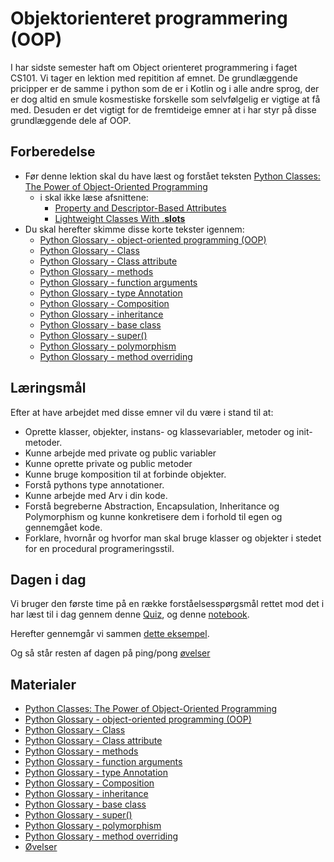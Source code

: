 # Objektorienteret programmering (OOP)
I har sidste semester haft om Object orienteret programmering i faget CS101. Vi tager en lektion med repitition af emnet. De grundlæggende pricipper er de samme i python som de er i Kotlin og i alle andre sprog, der er dog altid en smule kosmestiske forskelle som selvfølgelig er vigtige at få med. Desuden er det vigtigt for de fremtideige emner at i har styr på disse grundlæggende dele af OOP.    

## Forberedelse
<!--
* Før denne lektion skal du have læst og forstået teksten [Object-Oriented Programming (OOP) in Python 3](https://realpython.com/python3-object-oriented-programming/).
-->
* Før denne lektion skal du have læst og forstået teksten [Python Classes: The Power of Object-Oriented Programming](https://realpython.com/python-classes)
    * i skal ikke læse afsnittene:
        * [Property and Descriptor-Based Attributes](https://realpython.com/python-classes/#property-and-descriptor-based-attributes)
        * [Lightweight Classes With .__slots__](https://realpython.com/python-classes/#lightweight-classes-with-__slots__)
* Du skal herefter skimme disse korte tekster igennem:
    - [Python Glossary - object-oriented programming (OOP)](https://realpython.com/ref/glossary/oop/)
    - [Python Glossary - Class](https://realpython.com/ref/glossary/class/)
    - [Python Glossary - Class attribute](https://realpython.com/ref/glossary/attribute/)
    - [Python Glossary - methods](https://realpython.com/ref/glossary/method/)
    - [Python Glossary - function arguments](https://realpython.com/ref/glossary/argument/)
    - [Python Glossary - type Annotation](https://realpython.com/ref/glossary/annotation/)
    - [Python Glossary - Composition](https://realpython.com/ref/glossary/composition/)
    - [Python Glossary - inheritance](https://realpython.com/ref/glossary/inheritance/)
    - [Python Glossary - base class](https://realpython.com/ref/glossary/base-class/)
    - [Python Glossary - super()](https://realpython.com/ref/builtin-functions/super/)
    - [Python Glossary - polymorphism](https://realpython.com/ref/glossary/polymorphism/)
    - [Python Glossary - method overriding](https://realpython.com/ref/glossary/method-overriding/)

## Læringsmål

Efter at have arbejdet med disse emner vil du være i stand til at:

- Oprette klasser, objekter, instans- og klassevariabler, metoder og init-metoder.
- Kunne arbejde med private og public variabler
- Kunne oprette private og public metoder
- Kunne bruge komposition til at forbinde objekter.
- Forstå pythons type annotationer.
- Kunne arbejde med Arv i din kode.
- Forstå begreberne Abstraction, Encapsulation, Inheritance og Polymorphism og kunne konkretisere dem i forhold til egen og gennemgået kode.
- Forklare, hvornår og hvorfor man skal bruge klasser og objekter i stedet for en procedural programeringsstil.

## Dagen i dag

Vi bruger den første time på en række forståelsesspørgsmål rettet mod det i har læst til i dag gennem denne [Quiz](https://realpython.com/quizzes/python-classes-oop/), og denne [notebook](notebook_quiz.ipynb).   

Herefter gennemgår vi sammen [dette eksempel](oop_basic_start.ipynb).    

Og så står resten af dagen på ping/pong [øvelser](exercises.md)

## Materialer
<!--
- [Object-Oriented Programming (OOP) in Python 3](https://realpython.com/python3-object-oriented-programming/)
-->
- [Python Classes: The Power of Object-Oriented Programming](https://realpython.com/python-classes)
- [Python Glossary - object-oriented programming (OOP)](https://realpython.com/ref/glossary/oop/)
- [Python Glossary - Class](https://realpython.com/ref/glossary/class/)
- [Python Glossary - Class attribute](https://realpython.com/ref/glossary/attribute/)
- [Python Glossary - methods](https://realpython.com/ref/glossary/method/)
- [Python Glossary - function arguments](https://realpython.com/ref/glossary/argument/)
- [Python Glossary - type Annotation](https://realpython.com/ref/glossary/annotation/)
- [Python Glossary - Composition](https://realpython.com/ref/glossary/composition/)
- [Python Glossary - inheritance](https://realpython.com/ref/glossary/inheritance/)
- [Python Glossary - base class](https://realpython.com/ref/glossary/base-class/)
- [Python Glossary - super()](https://realpython.com/ref/builtin-functions/super/)
- [Python Glossary - polymorphism](https://realpython.com/ref/glossary/polymorphism/)
- [Python Glossary - method overriding](https://realpython.com/ref/glossary/method-overriding/)
- [Øvelser](exercises.md)

